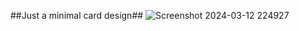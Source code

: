 ##Just a minimal card design##
![Screenshot 2024-03-12 224927](https://github.com/Edel-blk/minimal-card/assets/55809462/2145a716-7225-4820-8e47-3e0819600a29)
